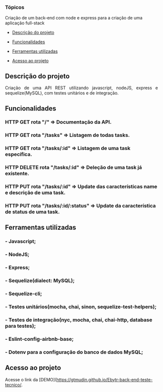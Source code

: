 ### Tópicos 
Criação de um back-end com node e express para a criação de uma aplicação full-stack

- [Descrição do projeto](#descrição-do-projeto)

- [Funcionalidades](#funcionalidades)

- [Ferramentas utilizadas](#ferramentas-utilizadas)

- [Acesso ao projeto](#acesso-ao-projeto)

## Descrição do projeto 

<p align="justify">
 Criação de uma API REST utilizando javascript, nodeJS, express e sequelize(MySQL), com testes unitários e de integração.
</p>

## Funcionalidades

### HTTP GET rota "/" => Documentação da API. <br>
### HTTP GET rota "/tasks" => Listagem de todas tasks. <br>
### HTTP GET rota "/tasks/:id" => Listagem de uma task específica. <br>
### HTTP DELETE rota "/tasks/:id" => Deleção de uma task já existente. <br>
### HTTP PUT rota "/tasks/:id" => Update das características name e descrição de uma task. <br>
### HTTP PUT rota "/tasks/:id/:status" => Update da característica de status de uma task. <br>

## Ferramentas utilizadas
### - Javascript;
### - NodeJS;
### - Express;
### - Sequelize(dialect: MySQL);
### - Sequelize-cli;
### - Testes unitários(mocha, chai, sinon, sequelize-test-helpers);
### - Testes de integração(nyc, mocha, chai, chai-http, database para testes);
### - Eslint-config-airbnb-base;
### - Dotenv para a configuração do banco de dados MySQL;

## Acesso ao projeto
  Acesse o link da [DEMO](https://gtmudin.github.io/Ebytr-back-end-teste-tecnico/.
